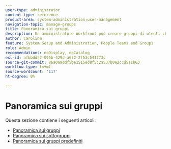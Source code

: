 ```yaml
---
user-type: administrator
content-type: reference
product-area: system-administration;user-management
navigation-topic: manage-groups
title: Panoramica sui gruppi
description: Un amministratore Workfront può creare gruppi di utenti che coincidono con la struttura del reparto. I gruppi sono simili ma distinti dai team e dalle aziende. L’amministratore di Workfront concede ai gruppi l’accesso alle aree Workfront in cui devono lavorare e comunicare. Ciascun gruppo può quindi mantenere le informazioni relative a Workfront, quali utenti, modelli, moduli personalizzati e progetti, separate da quelle di altri reparti. È necessario almeno un amministratore di gruppo per ogni gruppo. Gli amministratori di gruppi possono utilizzare la pagina Gruppi per gestire i propri gruppi in un'unica posizione. È possibile creare fino a 14 livelli di sottogruppi in un unico gruppo.
author: Caroline
feature: System Setup and Administration, People Teams and Groups
role: Admin
recommendations: noDisplay, noCatalog
exl-id: afbbdda2-095b-429d-a672-2f53c541273c
source-git-commit: 86a0a9ddf5be1515ed8f5c2a537b0e2ccd5a1b63
workflow-type: tm+mt
source-wordcount: '117'
ht-degree: 0%

---
```


# Panoramica sui gruppi

Questa sezione contiene i seguenti articoli:

* [Panoramica sui gruppi](../../../administration-and-setup/manage-groups/groups-overview/groups.md)
* [Panoramica sui sottogruppi](../../../administration-and-setup/manage-groups/groups-overview/subgroups.md)
* [Panoramica sui gruppi predefiniti](../../../administration-and-setup/manage-groups/groups-overview/home-groups.md)

